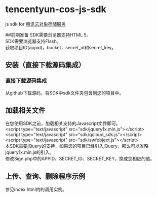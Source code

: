 # tencentyun-cos-js-sdk
js sdk for [腾讯云对象存储服务](http://wiki.qcloud.com/wiki/COS%E4%BA%A7%E5%93%81%E4%BB%8B%E7%BB%8D)

##前期准备
SDK需要浏览器支持HTML 5。<br>
SDK需要浏览器支持Flash。<br>
获取项目ID(appid)，bucket，secret_id和secret_key。

## 安装（直接下载源码集成）

### 直接下载源码集成
从github下载源码，将SDK中sdk文件夹包含到您的项目中。

## 加载相关文件
在您使用SDK之前，加载相关支持的Javascript文件即可。<br>
&lt;script type="text/javascript" src="sdk/jquery1x.min.js"&gt;&lt;/script&gt;<br>
&lt;script type="text/javascript" src="sdk/qcloud_sdk.js"&gt;&lt;/script&gt;<br>
&lt;script type="text/javascript" src="sdk/swfobject.js"&gt;&lt;/script&gt;<br>
本SDK需要jQuery的支持，如果您的项目已经引入jQuery，那么可以省略jquery1x.min.js的引入。<br>
修改Sign.php中的APPID、SECRET_ID、SECRET_KEY，换成您相应的值。

## 上传、查询、删除程序示例
参见index.html内的调用实例。

